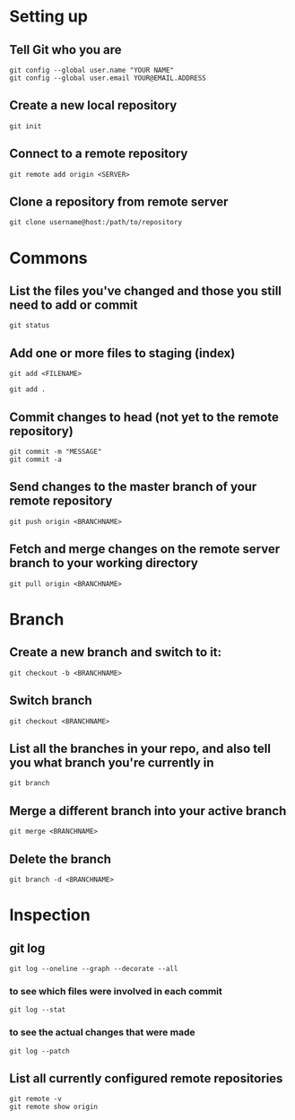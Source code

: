 # Setting up

## Tell Git who you are

    git config --global user.name "YOUR NAME"
    git config --global user.email YOUR@EMAIL.ADDRESS

## Create a new local repository

    git init

## Connect to a remote repository

    git remote add origin <SERVER>

## Clone a repository from remote server

    git clone username@host:/path/to/repository

# Commons

## List the files you've changed and those you still need to add or commit

    git status

## Add one or more files to staging (index)

    git add <FILENAME>

    git add .

## Commit changes to head (not yet to the remote repository)

    git commit -m "MESSAGE"
    git commit -a

## Send changes to the master branch of your remote repository

    git push origin <BRANCHNAME>

## Fetch and merge changes on the remote server branch to your working directory

    git pull origin <BRANCHNAME>

# Branch

## Create a new branch and switch to it:

    git checkout -b <BRANCHNAME>

## Switch branch

    git checkout <BRANCHNAME>

## List all the branches in your repo, and also tell you what branch you're currently in

    git branch

## Merge a different branch into your active branch

    git merge <BRANCHNAME>

## Delete the branch

    git branch -d <BRANCHNAME>

# Inspection

## git log

    git log --oneline --graph --decorate --all

###  to see which files were involved in each commit

    git log --stat

### to see the actual changes that were made

    git log --patch

## List all currently configured remote repositories

    git remote -v
    git remote show origin


